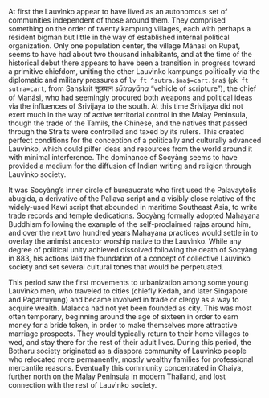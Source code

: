 At first the Lauvìnko appear to have lived as an autonomous set of
communities independent of those around them. They comprised something
on the order of twenty kampung villages, each with perhaps a resident bigman 
but little in the way of established internal political organization. Only
one population center, the village Mánasi on Rupat, seems to have had about
two thousand inhabitants, and at the time of the historical debut there
appears to have been a transition in progress toward a primitive chiefdom,
uniting the other Lauvìnko kampungs politically via the diplomatic and
military pressures of `lv ft ^sutra.$na$=cart.$na$` (`pk ft sutra=cart`, 
from Sanskrit सूत्रयान *sūtrayāna* 
“vehicle of scripture”), the chief of Manási, who had seemingly procured 
both weapons and political ideas via the influences of Srivijaya to the south.
At this time Srivijaya did not exert much in the way of active territorial
control in the Malay Peninsula, though the trade of the Tamils, the Chinese,
and the natives that passed through the Straits were controlled and taxed by
its rulers. This created perfect conditions for the conception of a politically
and culturally advanced Lauvìnko, which could pilfer ideas and resources
from the world around it with minimal interference. The dominance of
Socyàng seems to have provided a medium for the diffusion of Indian writing
and religion through Lauvìnko society.

It was Socyàng’s inner circle of bureaucrats who first used the Palavaytòlis
abugida, a derivative of the Pallava script and a visibly close relative of the
widely-used Kawi script that abounded in maritime Southeast Asia, to write
trade records and temple dedications. Socyàng formally adopted Mahayana
Buddhism following the example of the self-proclaimed rajas around him, and
over the next two hundred years Mahayana practices would settle in to
overlay the animist ancestor worship native to the Lauvìnko. While any
degree of political unity achieved dissolved following the death of Socyàng in
883, his actions laid the foundation of a concept of collective Lauvìnko society
and set several cultural tones that would be perpetuated.

This period saw the first movements to urbanization among some young
Lauvìnko men, who traveled to cities (chiefly Kedah, and later Singapore and
Pagarruyung) and became involved in trade or clergy as a way to acquire
wealth. Malacca had not yet been founded as city. This was most often
temporary, beginning around the age of sixteen in order to earn money for a
bride token, in order to make themselves more attractive marriage prospects.
They would typically return to their home villages to wed, and stay there for
the rest of their adult lives. During this period, the Botharu society originated
as a diaspora community of Lauvìnko people who relocated more
permanently, mostly wealthy families for professional mercantile reasons.
Eventually this community concentrated in Chaiya, further north on the
Malay Peninsula in modern Thailand, and lost connection with the rest of
Lauvìnko society.